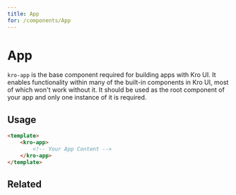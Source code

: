 ```yaml
---
title: App
for: /components/App
---
```


# App
`kro-app` is the base component required for building apps with Kro UI. It enables functionality within many of the built-in components in Kro UI, most of which won't work without it. It should be used as the root component of your app and only one instance of it is required.

## Usage
```html
<template>
    <kro-app>
        <!-- Your App Content -->
    </kro-app>
</template>
```

## Related
<press-article-link title="Alerts" subtitle="Because alerts are fun" to="/components/alert"></press-article-link>